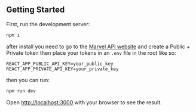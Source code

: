 ## Getting Started

First, run the development server:

```bash
npm i
```

after install you need to go to the [Marvel API website](https://www.marvel.com/signin) and create a Public + Private token then place your tokens in an `.env` file in the root like so:

```
REACT_APP_PUBLIC_API_KEY=your_public_key
REACT_APP_PRIVATE_API_KEY=your_private_key
```

then you can run:

```bash
npm run dev
```

Open [http://localhost:3000](http://localhost:3000) with your browser to see the result.
